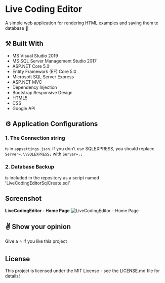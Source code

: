 # Live Coding Editor

A simple web application for rendering HTML examples and saving them to database :dart:

## :hammer_and_pick: **Built With**

- MS Visual Studio 2019
- MS SQL Server Management Studio 2017
- ASP.NET Core 5.0
- Entity Framework (EF) Core 5.0
- Microsoft SQL Server Express
- ASP.NET MVC
- Dependency Injection
- Bootstrap Responsive Design
- HTML5
- CSS
- Google API


## :gear: **Application Configurations**

### 1. The Connection string 
is in `appsettings.json`. If you don't use SQLEXPRESS, you should replace `Server=.\\SQLEXPRESS;` with `Server=.;`

### 2. Database Backup
is included in the repository as a script named 'LiveCodingEditorSqlCreate.sql'

## **Screenshot**
**LiveCodingEditor - Home Page**
![LiveCodingEditor - Home Page](https://imgur.com/a/yENviTG.jpg)

## :v: **Show your opinion**

Give a :star: if you like this project


## **License**
This project is licensed under the MIT License - see the LICENSE.md file for details!
